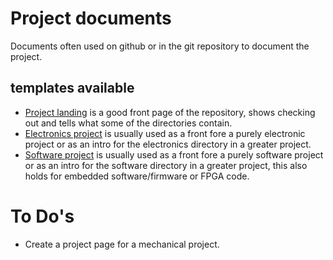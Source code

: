 # Project documents
Documents often used on github or in the git repository to document the project.
## templates available
* [Project landing](https://github.com/Squantor/templates_documentation/project_documents/project_landing.md) is a good front page of the repository, shows checking out and tells what some of the directories contain. 
* [Electronics project](https://github.com/Squantor/templates_documentation/project_documents/electronics_project.md) is usually used as a front fore a purely electronic project or as an intro for the electronics directory in a greater project.
* [Software project](https://github.com/Squantor/templates_documentation/project_documents/software_project.md) is usually used as a front fore a purely software project or as an intro for the software directory in a greater project, this also holds for embedded software/firmware or FPGA code.
# To Do's
* Create a project page for a mechanical project.
